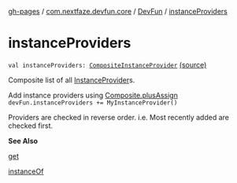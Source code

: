 [gh-pages](../../index.md) / [com.nextfaze.devfun.core](../index.md) / [DevFun](index.md) / [instanceProviders](./instance-providers.md)

# instanceProviders

`val instanceProviders: `[`CompositeInstanceProvider`](../../com.nextfaze.devfun.inject/-composite-instance-provider.md) [(source)](https://github.com/NextFaze/dev-fun/tree/master/devfun/src/main/java/com/nextfaze/devfun/core/DevFun.kt#L189)

Composite list of all [InstanceProvider](../../com.nextfaze.devfun.inject/-instance-provider/index.md)s.

Add instance providers using [Composite.plusAssign](../-composite/plus-assign.md) `devFun.instanceProviders += MyInstanceProvider()`

Providers are checked in reverse order.
i.e. Most recently added are checked first.

**See Also**

[get](get.md)

[instanceOf](instance-of.md)

